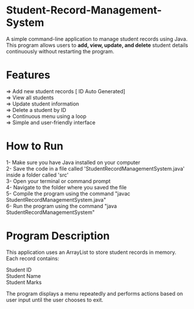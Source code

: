 # Student-Record-Management-System
A simple command-line application to manage student records using Java. \
This program allows users to **add, view, update, and delete** student details \
continuously without restarting the program.


# Features

=> Add new student records [ ID Auto Generated]\
=> View all students \
=> Update student information\
=> Delete a student by ID\
=> Continuous menu using a loop\
=> Simple and user-friendly interface

# How to Run
1- Make sure you have Java installed on your computer\
2- Save the code in a file called 'StudentRecordManagementSystem.java' inside a folder called 'src'\
3- Open your terminal or command prompt\
4- Navigate to the folder where you saved the file\
5- Compile the program using the command
"javac StudentRecordManagementSystem.java"\
6- Run the program using the command 
"java StudentRecordManagementSystem"  


# Program Description

This application uses an ArrayList to store student records in memory. \
Each record contains:

Student ID  
Student Name  
Student Marks

The program displays a menu repeatedly and performs actions based on user input until the user chooses to exit.